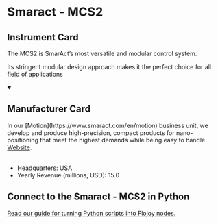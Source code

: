 
# Smaract - MCS2

## Instrument Card

The MCS2 is SmarAct’s most versatile and modular control system.

Its stringent modular design approach makes it the perfect choice for all field of applications

<details open>
<summary><h2>Manufacturer Card</h2></summary>
In our [Motion](https://www.smaract.com/en/motion) business unit, we develop and produce high-precision, compact products for nano-positioning that meet the highest demands while being easy to handle. <a href="https://www.smaract.com/en/">Website</a>.
<br></br>
<ul>
  <li>Headquarters: USA</li>
  <li>Yearly Revenue (millions, USD): 15.0</li>
</ul>
</details>

## Connect to the Smaract - MCS2 in Python

[Read our guide for turning Python scripts into Flojoy nodes.](https://docs.flojoy.ai/custom-nodes/creating-custom-node/)


